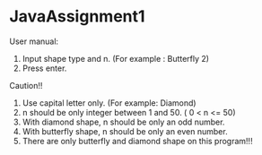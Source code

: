 # JavaAssignment1
User manual:
1. Input shape type and n. (For example : Butterfly 2)
2. Press enter.

Caution!!
1. Use capital letter only. (For example: Diamond)
2. n should be only integer between 1 and 50. ( 0 < n <= 50)
3. With diamond shape, n should be only an odd number.
4. With butterfly shape, n should be only an even number.
5. There are only butterfly and diamond shape on this program!!!



